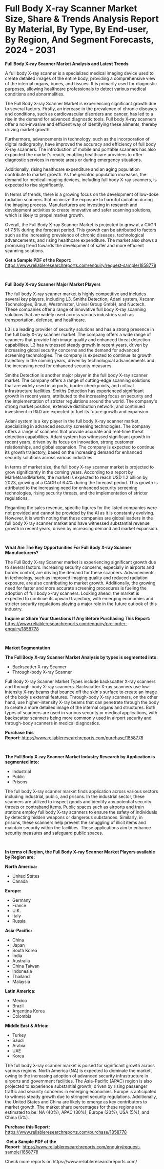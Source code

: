 <p><h1>Full Body X-ray Scanner Market Size, Share & Trends Analysis Report By Material, By Type, By End-user, By Region, And Segment Forecasts, 2024 - 2031</h1></p><p><strong>Full Body X-ray Scanner Market Analysis and Latest Trends</strong></p>
<p><p>A full body X-ray scanner is a specialized medical imaging device used to create detailed images of the entire body, providing a comprehensive view of the internal organs, bones, and tissues. It is primarily used for diagnostic purposes, allowing healthcare professionals to detect various medical conditions and abnormalities.</p><p>The Full Body X-ray Scanner Market is experiencing significant growth due to several factors. Firstly, an increase in the prevalence of chronic diseases and conditions, such as cardiovascular disorders and cancer, has led to a rise in the demand for advanced diagnostic tools. Full body X-ray scanners offer a non-invasive and efficient way of identifying these ailments, thereby driving market growth.</p><p>Furthermore, advancements in technology, such as the incorporation of digital radiography, have improved the accuracy and efficiency of full body X-ray scanners. The introduction of mobile and portable scanners has also expanded the market's reach, enabling healthcare providers to offer diagnostic services in remote areas or during emergency situations.</p><p>Additionally, rising healthcare expenditure and an aging population contribute to market growth. As the geriatric population increases, the demand for medical imaging devices, including full body X-ray scanners, is expected to rise significantly.</p><p>In terms of trends, there is a growing focus on the development of low-dose radiation scanners that minimize the exposure to harmful radiation during the imaging process. Manufacturers are investing in research and development activities to create innovative and safer scanning solutions, which is likely to propel market growth.</p><p>Overall, the Full Body X-ray Scanner Market is projected to grow at a CAGR of 7.5% during the forecast period. This growth can be attributed to factors such as the increasing prevalence of chronic diseases, technological advancements, and rising healthcare expenditure. The market also shows a promising trend towards the development of safer and more efficient scanning solutions.</p></p>
<p><strong>Get a Sample PDF of the Report:&nbsp;</strong> <a href="https://www.reliableresearchreports.com/enquiry/request-sample/1858778">https://www.reliableresearchreports.com/enquiry/request-sample/1858778</a></p>
<p>&nbsp;</p>
<p><strong>Full Body X-ray Scanner Major Market Players</strong></p>
<p><p>The full body X-ray scanner market is highly competitive and includes several key players, including L3, Smiths Detection, Adani system, Xscann Technologies, Braun, Westminster, Unival Group GmbH, and Nuctech. These companies offer a range of innovative full body X-ray scanning solutions that are widely used across various industries such as transportation, defense, and healthcare.</p><p>L3 is a leading provider of security solutions and has a strong presence in the full body X-ray scanner market. The company offers a wide range of scanners that provide high image quality and enhanced threat detection capabilities. L3 has witnessed steady growth in recent years, driven by increasing global security concerns and the demand for advanced screening technologies. The company is expected to continue its growth trajectory in the coming years, driven by technological advancements and the increasing need for enhanced security measures.</p><p>Smiths Detection is another major player in the full body X-ray scanner market. The company offers a range of cutting-edge scanning solutions that are widely used in airports, border checkpoints, and critical infrastructure facilities. Smiths Detection has experienced significant growth in recent years, attributed to the increasing focus on security and the implementation of stricter regulations around the world. The company's strong market position, extensive distribution network, and continued investment in R&D are expected to fuel its future growth and expansion.</p><p>Adani system is a key player in the full body X-ray scanner market, specializing in advanced security screening technologies. The company offers a range of scanners that provide accurate and real-time threat detection capabilities. Adani system has witnessed significant growth in recent years, driven by its focus on innovation, strong customer relationships, and global expansion. The company is expected to continue its growth trajectory, based on the increasing demand for enhanced security solutions across various industries.</p><p>In terms of market size, the full body X-ray scanner market is projected to grow significantly in the coming years. According to a report by MarketsandMarkets, the market is expected to reach USD 1.2 billion by 2023, growing at a CAGR of 6.4% during the forecast period. This growth is attributed to the increasing need for enhanced security screening technologies, rising security threats, and the implementation of stricter regulations.</p><p>Regarding the sales revenue, specific figures for the listed companies were not provided and cannot be provided by the AI as it is constantly evolving. However, it is worth noting that these companies are global leaders in the full body X-ray scanner market and have witnessed substantial revenue growth in recent years, driven by increasing demand and market expansion.</p></p>
<p>&nbsp;</p>
<p><strong>What Are The Key Opportunities For Full Body X-ray Scanner Manufacturers?</strong></p>
<p><p>The Full Body X-ray Scanner market is experiencing significant growth due to several factors. Increasing security concerns, especially in airports and border control, are driving the demand for these scanners. Advancements in technology, such as improved imaging quality and reduced radiation exposure, are also contributing to market growth. Additionally, the growing need for faster and more accurate screening procedures is fueling the adoption of full body x-ray scanners. Looking ahead, the market is expected to continue its upward trajectory, with emerging economies and stricter security regulations playing a major role in the future outlook of this industry.</p></p>
<p><strong>Inquire or Share Your Questions If Any Before Purchasing This Report:</strong> <a href="https://www.reliableresearchreports.com/enquiry/pre-order-enquiry/1858778">https://www.reliableresearchreports.com/enquiry/pre-order-enquiry/1858778</a></p>
<p>&nbsp;</p>
<p><strong>Market Segmentation</strong></p>
<p><strong>The Full Body X-ray Scanner Market Analysis by types is segmented into:</strong></p>
<p><ul><li>Backscatter X-ray Scanner</li><li>Through-body X-ray Scanner</li></ul></p>
<p><p>Full Body X-ray Scanner Market Types include backscatter X-ray scanners and through-body X-ray scanners. Backscatter X-ray scanners use low-intensity X-ray beams that bounce off the skin's surface to create an image of the body's external features. Through-body X-ray scanners, on the other hand, use higher-intensity X-ray beams that can penetrate through the body to create a more detailed image of the internal organs and structures. Both types of scanners are used in various security or medical applications, with backscatter scanners being more commonly used in airport security and through-body scanners in medical diagnostics.</p></p>
<p><strong>Purchase this Report:&nbsp;</strong><a href="https://www.reliableresearchreports.com/purchase/1858778">https://www.reliableresearchreports.com/purchase/1858778</a></p>
<p>&nbsp;</p>
<p><strong>The Full Body X-ray Scanner Market Industry Research by Application is segmented into:</strong></p>
<p><ul><li>Industrial</li><li>Public</li><li>Prisons</li></ul></p>
<p><p>The full body X-ray scanner market finds application across various sectors including industrial, public, and prisons. In the industrial sector, these scanners are utilized to inspect goods and identify any potential security threats or contraband items. Public spaces such as airports and train stations employ full body X-ray scanners to ensure the safety of individuals by detecting hidden weapons or dangerous substances. Similarly, in prisons, these scanners help prevent the smuggling of illicit items and maintain security within the facilities. These applications aim to enhance security measures and safeguard public spaces.</p></p>
<p>&nbsp;</p>
<p><strong>In terms of Region, the Full Body X-ray Scanner Market Players available by Region are:</strong></p>
<p>
    <p> <strong> North America: </strong>
        <ul>
            <li>United States</li>
            <li>Canada</li>
        </ul>
        </p> 
    <p> <strong> Europe: </strong>
        <ul>
            <li>Germany</li>
            <li>France</li>
            <li>U.K.</li>
            <li>Italy</li>
            <li>Russia</li>
        </ul>
        </p> 
    <p> <strong> Asia-Pacific: </strong>
        <ul>
            <li>China</li>
            <li>Japan</li>
            <li>South Korea</li>
            <li>India</li>
            <li>Australia</li>
            <li>China Taiwan</li>
            <li>Indonesia</li>
            <li>Thailand</li>
            <li>Malaysia</li>
        </ul>
        </p> 
    <p> <strong> Latin America: </strong>
        <ul>
            <li>Mexico</li>
            <li>Brazil</li>
            <li>Argentina Korea</li>
            <li>Colombia</li>
        </ul>
        </p> 
    <p> <strong> Middle East & Africa: </strong>
        <ul>
            <li>Turkey</li>
            <li>Saudi</li>
            <li>Arabia</li>
            <li>UAE</li>
            <li>Korea</li>
        </ul>
    </p>
    </p>
<p><p>The full body X-ray scanner market is poised for significant growth across various regions. North America (NA) is expected to dominate the market, owing to the increasing adoption of advanced security infrastructure in airports and government facilities. The Asia-Pacific (APAC) region is also projected to experience substantial growth, driven by rising passenger traffic and security concerns in emerging economies. Europe is anticipated to witness steady growth due to stringent security regulations. Additionally, the United States and China are likely to emerge as key contributors to market growth. The market share percentages for these regions are estimated to be: NA (40%), APAC (30%), Europe (20%), USA (5%), and China (5%).</p></p>
<p><strong>Purchase this Report: </strong><a href="https://www.reliableresearchreports.com/purchase/1858778">https://www.reliableresearchreports.com/purchase/1858778</a></p>
<p>&nbsp;<strong>Get a Sample PDF of the Report:&nbsp;&nbsp;</strong><a href="https://www.reliableresearchreports.com/enquiry/request-sample/1858778">https://www.reliableresearchreports.com/enquiry/request-sample/1858778</a></p>
<p><strong></strong></p>
<p>Check more reports on https://www.reliableresearchreports.com/</p>